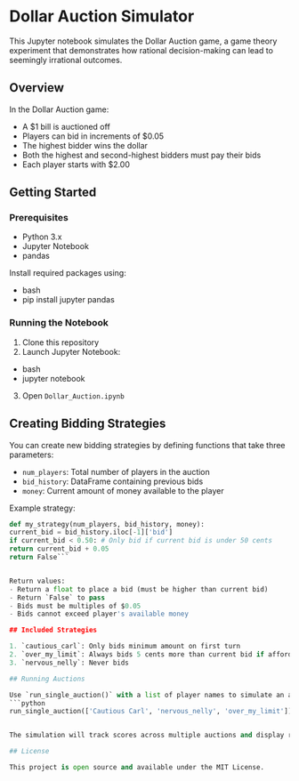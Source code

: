 # Dollar Auction Simulator

This Jupyter notebook simulates the Dollar Auction game, a game theory experiment that demonstrates how rational decision-making can lead to seemingly irrational outcomes.

## Overview

In the Dollar Auction game:
- A $1 bill is auctioned off
- Players can bid in increments of $0.05
- The highest bidder wins the dollar
- Both the highest and second-highest bidders must pay their bids
- Each player starts with $2.00

## Getting Started

### Prerequisites
- Python 3.x
- Jupyter Notebook
- pandas

Install required packages using: 
- bash
- pip install jupyter pandas

### Running the Notebook
1. Clone this repository
2. Launch Jupyter Notebook:
- bash
- jupyter notebook

3. Open `Dollar_Auction.ipynb`

## Creating Bidding Strategies

You can create new bidding strategies by defining functions that take three parameters:
- `num_players`: Total number of players in the auction
- `bid_history`: DataFrame containing previous bids
- `money`: Current amount of money available to the player

Example strategy:

```python
def my_strategy(num_players, bid_history, money):
current_bid = bid_history.iloc[-1]['bid']
if current_bid < 0.50: # Only bid if current bid is under 50 cents
return current_bid + 0.05
return False```


Return values:
- Return a float to place a bid (must be higher than current bid)
- Return `False` to pass
- Bids must be multiples of $0.05
- Bids cannot exceed player's available money

## Included Strategies

1. `cautious_carl`: Only bids minimum amount on first turn
2. `over_my_limit`: Always bids 5 cents more than current bid if affordable
3. `nervous_nelly`: Never bids

## Running Auctions

Use `run_single_auction()` with a list of player names to simulate an auction:
```python
run_single_auction(['Cautious Carl', 'nervous_nelly', 'over_my_limit'])```


The simulation will track scores across multiple auctions and display results after each game.

## License

This project is open source and available under the MIT License.
